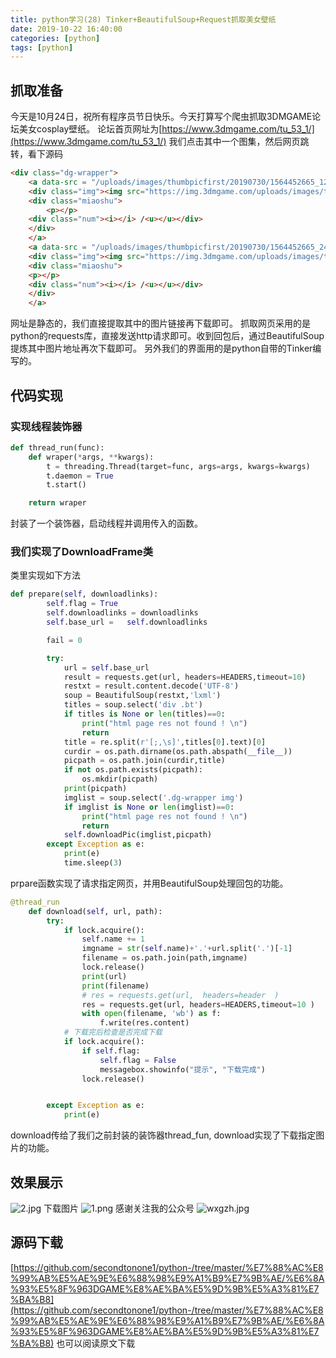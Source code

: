 ```yaml
---
title: python学习(28) Tinker+BeautifulSoup+Request抓取美女壁纸
date: 2019-10-22 16:40:00
categories: [python]
tags: [python]
---
```


## 抓取准备
今天是10月24日，祝所有程序员节日快乐。今天打算写个爬虫抓取3DMGAME论坛美女cosplay壁纸。
论坛首页网址为[https://www.3dmgame.com/tu_53_1/](https://www.3dmgame.com/tu_53_1/)
我们点击其中一个图集，然后网页跳转，看下源码
``` html
<div class="dg-wrapper">
    <a data-src = "/uploads/images/thumbpicfirst/20190730/1564452665_126346.jpg">
    <div class="img"><img src="https://img.3dmgame.com/uploads/images/thumbpicfirst/20190730/1564452665_126346.jpg"></div>
    <div class="miaoshu">
        <p></p>
    <div class="num"><i></i> /<u></u></div>
    </div>
    </a>
    <a data-src = "/uploads/images/thumbpicfirst/20190730/1564452665_242197.jpg">
    <div class="img"><img src="https://img.3dmgame.com/uploads/images/thumbpicfirst/20190730/1564452665_242197.jpg"></div>
    <div class="miaoshu">
    <p></p>
    <div class="num"><i></i> /<u></u></div>
    </div>
    </a>
```
网址是静态的，我们直接提取其中的图片链接再下载即可。
抓取网页采用的是python的requests库，直接发送http请求即可。收到回包后，通过BeautifulSoup提炼其中图片地址再次下载即可。
另外我们的界面用的是python自带的Tinker编写的。
<!--more-->
## 代码实现
### 实现线程装饰器
``` python
def thread_run(func):
    def wraper(*args, **kwargs):
        t = threading.Thread(target=func, args=args, kwargs=kwargs)
        t.daemon = True
        t.start()

    return wraper
```
封装了一个装饰器，启动线程并调用传入的函数。
### 我们实现了DownloadFrame类
类里实现如下方法
``` python
def prepare(self, downloadlinks):
        self.flag = True
        self.downloadlinks = downloadlinks
        self.base_url =   self.downloadlinks

        fail = 0

        try:
            url = self.base_url
            result = requests.get(url, headers=HEADERS,timeout=10)
            restxt = result.content.decode('UTF-8')
            soup = BeautifulSoup(restxt,'lxml')
            titles = soup.select('div .bt')
            if titles is None or len(titles)==0:
                print("html page res not found ! \n")
                return
            title = re.split(r'[;,\s]',titles[0].text)[0]
            curdir = os.path.dirname(os.path.abspath(__file__))
            picpath = os.path.join(curdir,title)
            if not os.path.exists(picpath):
                os.mkdir(picpath)
            print(picpath)
            imglist = soup.select('.dg-wrapper img')
            if imglist is None or len(imglist)==0:
                print("html page res not found ! \n")
                return
            self.downloadPic(imglist,picpath)
        except Exception as e:
            print(e)
            time.sleep(3)
```
prpare函数实现了请求指定网页，并用BeautifulSoup处理回包的功能。

``` python
@thread_run
    def download(self, url, path):
        try:
            if lock.acquire():
                self.name += 1
                imgname = str(self.name)+'.'+url.split('.')[-1]
                filename = os.path.join(path,imgname)
                lock.release()
                print(url)
                print(filename)
                # res = requests.get(url,  headers=header  )
                res = requests.get(url, headers=HEADERS,timeout=10 )
                with open(filename, 'wb') as f:
                    f.write(res.content)
            # 下载完后检查是否完成下载
            if lock.acquire():
                if self.flag:
                    self.flag = False
                    messagebox.showinfo("提示", "下载完成")
                lock.release()


        except Exception as e:
            print(e)
```
download传给了我们之前封装的装饰器thread_fun, download实现了下载指定图片的功能。
## 效果展示
![2.jpg](2.jpg)
下载图片
![1.png](1.png)
感谢关注我的公众号
![wxgzh.jpg](wxgzh.jpg)
## 源码下载
[https://github.com/secondtonone1/python-/tree/master/%E7%88%AC%E8%99%AB%E5%AE%9E%E6%88%98%E9%A1%B9%E7%9B%AE/%E6%8A%93%E5%8F%963DGAME%E8%AE%BA%E5%9D%9B%E5%A3%81%E7%BA%B8](https://github.com/secondtonone1/python-/tree/master/%E7%88%AC%E8%99%AB%E5%AE%9E%E6%88%98%E9%A1%B9%E7%9B%AE/%E6%8A%93%E5%8F%963DGAME%E8%AE%BA%E5%9D%9B%E5%A3%81%E7%BA%B8)
也可以阅读原文下载






